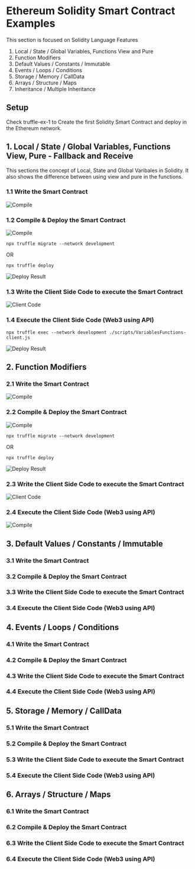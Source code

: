 # Ethereum Solidity Smart Contract Examples

This section is focused on Solidity Language Features

1. Local / State / Global Variables, Functions View and Pure
2. Function Modifiers
3. Default Values / Constants / Immutable
4. Events / Loops / Conditions
5. Storage / Memory / CallData
6. Arrays / Structure / Maps
7. Inheritance / Multiple Inheritance

## Setup

Check truffle-ex-1 to Create the first Solidity Smart Contract and deploy in the Ethereum network.

## 1. Local / State / Global Variables, Functions View, Pure - Fallback and Receive

This sections the concept of Local, State and Global Varibales in Solidity. It also shows the difference between using view and pure in the functions.

### 1.1 Write the Smart Contract

![Compile](https://raw.githubusercontent.com/MetaArivu/blockchain-examples/master/images/tr-ex2-vf-contract.jpg)

### 1.2 Compile & Deploy the Smart Contract

![Compile](https://raw.githubusercontent.com/MetaArivu/blockchain-examples/master/images/tr-ex2-vf-deploy.jpg)

```shell
npx truffle migrate --network development
```
OR
```shell
npx truffle deploy
```

![Deploy Result](https://raw.githubusercontent.com/MetaArivu/blockchain-examples/master/images/tr-ex2-vf-deploy-result.jpg)

### 1.3 Write the Client Side Code to execute the Smart Contract

![Client Code](https://raw.githubusercontent.com/MetaArivu/blockchain-examples/master/images/tr-ex2-vf-client.jpg)

### 1.4 Execute the Client Side Code (Web3 using API)

```shell
npx truffle exec --network development ./scripts/VariablesFunctions-client.js
```

![Deploy Result](https://raw.githubusercontent.com/MetaArivu/blockchain-examples/master/images/tr-ex2-vf-client-result.jpg)

## 2. Function Modifiers

### 2.1 Write the Smart Contract

![Compile](https://raw.githubusercontent.com/MetaArivu/blockchain-examples/master/images/tr-ex2-fm-contract.jpg)

### 2.2 Compile & Deploy the Smart Contract

![Compile](https://raw.githubusercontent.com/MetaArivu/blockchain-examples/master/images/tr-ex2-fm-deploy.jpg)

```shell
npx truffle migrate --network development
```
OR
```shell
npx truffle deploy
```
![Deploy Result](https://raw.githubusercontent.com/MetaArivu/blockchain-examples/master/images/tr-ex2-fm-deploy-result.jpg)

### 2.3 Write the Client Side Code to execute the Smart Contract

![Client Code](https://raw.githubusercontent.com/MetaArivu/blockchain-examples/master/images/tr-ex2-fm-client.jpg)

### 2.4 Execute the Client Side Code (Web3 using API)

![Compile](https://raw.githubusercontent.com/MetaArivu/blockchain-examples/master/images/tr-ex2-fm-client-result.jpg)


## 3. Default Values / Constants / Immutable

### 3.1 Write the Smart Contract
### 3.2 Compile & Deploy the Smart Contract
### 3.3 Write the Client Side Code to execute the Smart Contract
### 3.4 Execute the Client Side Code (Web3 using API)

## 4. Events / Loops / Conditions

### 4.1 Write the Smart Contract
### 4.2 Compile & Deploy the Smart Contract
### 4.3 Write the Client Side Code to execute the Smart Contract
### 4.4 Execute the Client Side Code (Web3 using API)

## 5. Storage / Memory / CallData

### 5.1 Write the Smart Contract
### 5.2 Compile & Deploy the Smart Contract
### 5.3 Write the Client Side Code to execute the Smart Contract
### 5.4 Execute the Client Side Code (Web3 using API)

## 6. Arrays / Structure / Maps

### 6.1 Write the Smart Contract
### 6.2 Compile & Deploy the Smart Contract
### 6.3 Write the Client Side Code to execute the Smart Contract
### 6.4 Execute the Client Side Code (Web3 using API)
